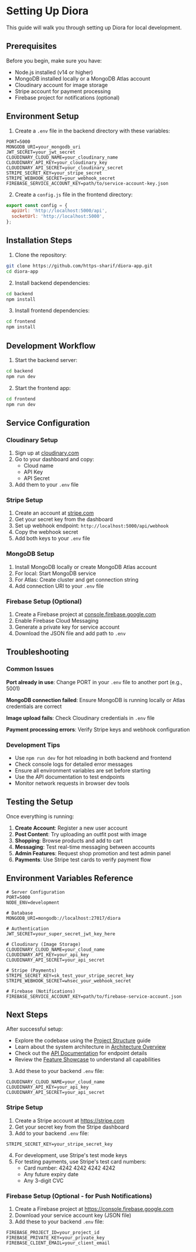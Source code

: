 # Setting Up Diora

This guide will walk you through setting up Diora for local development.

## Prerequisites

Before you begin, make sure you have:
- Node.js installed (v14 or higher)
- MongoDB installed locally or a MongoDB Atlas account
- Cloudinary account for image storage
- Stripe account for payment processing
- Firebase project for notifications (optional)

## Environment Setup

1. Create a `.env` file in the backend directory with these variables:
```env
PORT=5000
MONGODB_URI=your_mongodb_uri
JWT_SECRET=your_jwt_secret
CLOUDINARY_CLOUD_NAME=your_cloudinary_name
CLOUDINARY_API_KEY=your_cloudinary_key
CLOUDINARY_API_SECRET=your_cloudinary_secret
STRIPE_SECRET_KEY=your_stripe_secret
STRIPE_WEBHOOK_SECRET=your_webhook_secret
FIREBASE_SERVICE_ACCOUNT_KEY=path/to/service-account-key.json
```

2. Create a `config.js` file in the frontend directory:
```javascript
export const config = {
  apiUrl: 'http://localhost:5000/api',
  socketUrl: 'http://localhost:5000',
};
```

## Installation Steps

1. Clone the repository:
```bash
git clone https://github.com/https-sharif/diora-app.git
cd diora-app
```

2. Install backend dependencies:
```bash
cd backend
npm install
```

3. Install frontend dependencies:
```bash
cd frontend
npm install
```

## Development Workflow

1. Start the backend server:
```bash
cd backend
npm run dev
```

2. Start the frontend app:
```bash
cd frontend
npm run dev
```

## Service Configuration

### Cloudinary Setup
1. Sign up at [cloudinary.com](https://cloudinary.com)
2. Go to your dashboard and copy:
   - Cloud name
   - API Key
   - API Secret
3. Add them to your `.env` file

### Stripe Setup
1. Create an account at [stripe.com](https://stripe.com)
2. Get your secret key from the dashboard
3. Set up webhook endpoint: `http://localhost:5000/api/webhook`
4. Copy the webhook secret
5. Add both keys to your `.env` file

### MongoDB Setup
1. Install MongoDB locally or create MongoDB Atlas account
2. For local: Start MongoDB service
3. For Atlas: Create cluster and get connection string
4. Add connection URI to your `.env` file

### Firebase Setup (Optional)
1. Create a Firebase project at [console.firebase.google.com](https://console.firebase.google.com)
2. Enable Firebase Cloud Messaging
3. Generate a private key for service account
4. Download the JSON file and add path to `.env`

## Troubleshooting

### Common Issues

**Port already in use**: Change PORT in your `.env` file to another port (e.g., 5001)

**MongoDB connection failed**: Ensure MongoDB is running locally or Atlas credentials are correct

**Image upload fails**: Check Cloudinary credentials in `.env` file

**Payment processing errors**: Verify Stripe keys and webhook configuration

### Development Tips

- Use `npm run dev` for hot reloading in both backend and frontend
- Check console logs for detailed error messages
- Ensure all environment variables are set before starting
- Use the API documentation to test endpoints
- Monitor network requests in browser dev tools

## Testing the Setup

Once everything is running:

1. **Create Account**: Register a new user account
2. **Post Content**: Try uploading an outfit post with image
3. **Shopping**: Browse products and add to cart
4. **Messaging**: Test real-time messaging between accounts
5. **Admin Features**: Request shop promotion and test admin panel
6. **Payments**: Use Stripe test cards to verify payment flow

## Environment Variables Reference

```env
# Server Configuration
PORT=5000
NODE_ENV=development

# Database
MONGODB_URI=mongodb://localhost:27017/diora

# Authentication
JWT_SECRET=your_super_secret_jwt_key_here

# Cloudinary (Image Storage)
CLOUDINARY_CLOUD_NAME=your_cloud_name
CLOUDINARY_API_KEY=your_api_key
CLOUDINARY_API_SECRET=your_api_secret

# Stripe (Payments)
STRIPE_SECRET_KEY=sk_test_your_stripe_secret_key
STRIPE_WEBHOOK_SECRET=whsec_your_webhook_secret

# Firebase (Notifications)
FIREBASE_SERVICE_ACCOUNT_KEY=path/to/firebase-service-account.json
```

## Next Steps

After successful setup:
- Explore the codebase using the [Project Structure](structure.md) guide
- Learn about the system architecture in [Architecture Overview](architecture.md)
- Check out the [API Documentation](api.md) for endpoint details
- Review the [Feature Showcase](showcase.md) to understand all capabilities
3. Add these to your backend `.env` file:
```env
CLOUDINARY_CLOUD_NAME=your_cloud_name
CLOUDINARY_API_KEY=your_api_key
CLOUDINARY_API_SECRET=your_api_secret
```

### Stripe Setup
1. Create a Stripe account at https://stripe.com
2. Get your secret key from the Stripe dashboard
3. Add to your backend `.env` file:
```env
STRIPE_SECRET_KEY=your_stripe_secret_key
```
4. For development, use Stripe's test mode keys
5. For testing payments, use Stripe's test card numbers:
   - Card number: 4242 4242 4242 4242
   - Any future expiry date
   - Any 3-digit CVC

### Firebase Setup (Optional - for Push Notifications)
1. Create a Firebase project at https://console.firebase.google.com
2. Download your service account key (JSON file)
3. Add these to your backend `.env` file:
```env
FIREBASE_PROJECT_ID=your_project_id
FIREBASE_PRIVATE_KEY=your_private_key
FIREBASE_CLIENT_EMAIL=your_client_email
```
